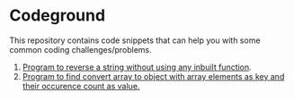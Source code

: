 # Codeground

This repository contains code snippets that can help you with some common coding challenges/problems.

1. [Program to reverse a string without using any inbuilt function](https://repl.it/@RazaIqbal/stringReverse#index.js).
2. [Program to find convert array to object with array elements as key and their occurence count as value.](https://repl.it/@RazaIqbal/arrayToObject-with-count-as-value)

